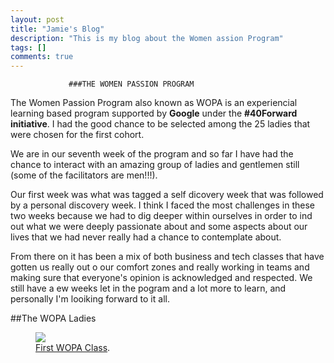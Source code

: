 ```yaml
---
layout: post
title: "Jamie's Blog"
description: "This is my blog about the Women assion Program"
tags: []
comments: true
---
```



                 ###THE WOMEN PASSION PROGRAM
The Women Passion Program also known as WOPA is an experiencial learning based program supported by **Google** under the **#40Forward initiative**. I had the good chance to be selected among the 25 ladies that were chosen for the first cohort.

We are in our seventh week of the program and so far I have had the chance to interact with an amazing group of ladies and gentlemen still (some of the facilitators are men!!!).

Our first week was what was tagged a self dicovery week that was followed by a personal discovery week. I think I faced the most challenges in these two weeks because we had to dig deeper within ourselves in order to ind out what we were deeply passionate about and some aspects about our lives that we had never really had a chance to contemplate about.

From there on it has been a mix of both business and tech classes that have gotten us really out o our comfort zones and really working in teams and making sure that everyone's opinion is acknowledged and respected. We still have a ew weeks let in the pogram and a lot more to learn, and personally I'm looiking forward to it all. 

##The WOPA Ladies
<figure>
	<a href="http://wopaoutbox.github.io/images/image.jpg
"><img src="http://wopaoutbox.github.io/images/image.jpg
"></a>
	<figcaption><a href="http://wopaoutbox.github.io/images/image.jpg
" title="First Python Clas">First WOPA Class</a>.</figcaption>
</figure>
